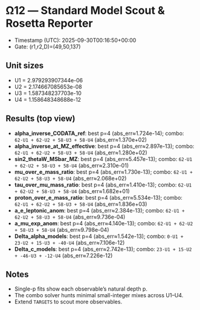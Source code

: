 # Ω12 — Standard Model Scout & Rosetta Reporter
- Timestamp (UTC): 2025-09-30T00:16:50+00:00
- Gate: (r1,r2,D)=(49,50,137)

## Unit sizes
- U1 = 2.979293907344e-06
- U2 = 2.174667085653e-08
- U3 = 1.587348237703e-10
- U4 = 1.158648348688e-12

## Results (top view)
- **alpha_inverse_CODATA_ref**: best p=4 (abs_err≈1.724e-14); combo: `62·U1 + 62·U2 + 58·U3 + 58·U4` (abs_err≈1.370e+02)
- **alpha_inverse_at_MZ_effective**: best p=4 (abs_err≈2.897e-13); combo: `62·U1 + 62·U2 + 58·U3 + 58·U4` (abs_err≈1.280e+02)
- **sin2_thetaW_MSbar_MZ**: best p=4 (abs_err≈5.457e-13); combo: `62·U1 + 62·U2 + 58·U3 + 58·U4` (abs_err≈2.310e-01)
- **mu_over_e_mass_ratio**: best p=4 (abs_err≈1.730e-13); combo: `62·U1 + 62·U2 + 58·U3 + 58·U4` (abs_err≈2.068e+02)
- **tau_over_mu_mass_ratio**: best p=4 (abs_err≈1.410e-13); combo: `62·U1 + 62·U2 + 58·U3 + 58·U4` (abs_err≈1.682e+01)
- **proton_over_e_mass_ratio**: best p=4 (abs_err≈5.534e-13); combo: `62·U1 + 62·U2 + 58·U3 + 58·U4` (abs_err≈1.836e+03)
- **a_e_leptonic_anom**: best p=4 (abs_err≈2.384e-13); combo: `62·U1 + 62·U2 + 58·U3 + 58·U4` (abs_err≈9.736e-04)
- **a_mu_exp_anom**: best p=4 (abs_err≈4.140e-13); combo: `62·U1 + 62·U2 + 58·U3 + 58·U4` (abs_err≈9.798e-04)
- **Delta_alpha_models**: best p=4 (abs_err≈1.542e-13); combo: `0·U1 + 23·U2 + 15·U3 + -40·U4` (abs_err≈7.106e-12)
- **Delta_c_models**: best p=4 (abs_err≈2.742e-13); combo: `23·U1 + 15·U2 + -46·U3 + -12·U4` (abs_err≈7.226e-12)

## Notes
- Single-p fits show each observable’s natural depth p.
- The combo solver hunts minimal small-integer mixes across U1–U4.
- Extend `TARGETS` to scout more observables.